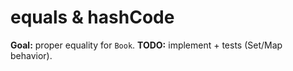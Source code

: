 # equals & hashCode

**Goal:** proper equality for `Book`.
**TODO:** implement + tests (Set/Map behavior).
